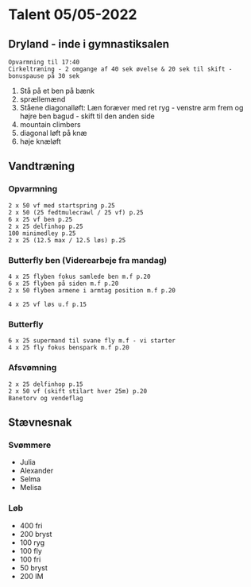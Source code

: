 # Talent 05/05-2022

## Dryland - inde i gymnastiksalen
    Opvarmning til 17:40
    Cirkeltræning - 2 omgange af 40 sek øvelse & 20 sek til skift - bonuspause på 30 sek
1. Stå på et ben på bænk
2. sprællemænd
3. Ståene diagonalløft: Læn foræver med ret ryg - venstre arm frem og højre ben bagud - skift til den anden side
4. mountain climbers
5. diagonal løft på knæ
6. høje knæløft
   

## Vandtræning
### Opvarmning
    2 x 50 vf med startspring p.25
    2 x 50 (25 fedtmulecrawl / 25 vf) p.25
    6 x 25 vf ben p.25
    2 x 25 delfinhop p.25
    100 minimedley p.25
    2 x 25 (12.5 max / 12.5 løs) p.25

### Butterfly ben (Viderearbeje fra mandag)
    4 x 25 flyben fokus samlede ben m.f p.20
    6 x 25 flyben på siden m.f p.20
    2 x 50 flyben armene i armtag position m.f p.20

    4 x 25 vf løs u.f p.15

### Butterfly 
    6 x 25 supermand til svane fly m.f - vi starter
    4 x 25 fly fokus benspark m.f p.20
    
### Afsvømning
    2 x 25 delfinhop p.15
    2 x 50 vf (skift stilart hver 25m) p.20
    Banetorv og vendeflag


## Stævnesnak
### Svømmere
- Julia
- Alexander
- Selma
- Melisa

### Løb
- 400 fri
- 200 bryst
- 100 ryg
- 100 fly
- 100 fri
- 50 bryst
- 200 IM
